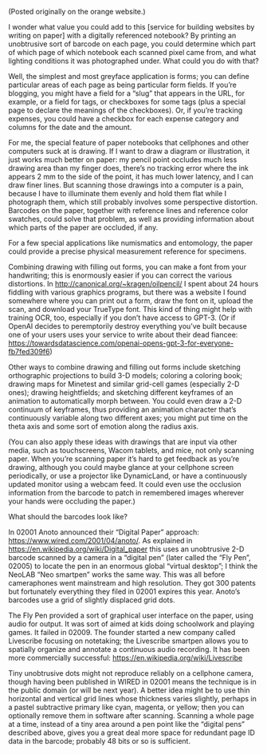 (Posted originally on the orange website.)

I wonder what value you could add to this [service for building
websites by writing on paper] with a digitally referenced notebook?
By printing an unobtrusive sort of barcode on each page, you could
determine which part of which page of which notebook each scanned
pixel came from, and what lighting conditions it was photographed
under.  What could you do with that?

Well, the simplest and most greyface application is forms; you can
define particular areas of each page as being particular form fields.
If you’re blogging, you might have a field for a “slug” that appears
in the URL, for example, or a field for tags, or checkboxes for some
tags (plus a special page to declare the meanings of the checkboxes).
Or, if you’re tracking expenses, you could have a checkbox for each
expense category and columns for the date and the amount.

For me, the special feature of paper notebooks that cellphones and
other computers suck at is drawing.  If I want to draw a diagram or
illustration, it just works much better on paper: my pencil point
occludes much less drawing area than my finger does, there’s no
tracking error where the ink appears 2 mm to the side of the point, it
has much lower latency, and I can draw finer lines.  But scanning
those drawings into a computer is a pain, because I have to illuminate
them evenly and hold them flat while I photograph them, which still
probably involves some perspective distortion.  Barcodes on the paper,
together with reference lines and reference color swatches, could
solve that problem, as well as providing information about which parts
of the paper are occluded, if any.

For a few special applications like numismatics and entomology, the
paper could provide a precise physical measurement reference for
specimens.

Combining drawing with filling out forms, you can make a font from
your handwriting; this is enormously easier if you can correct the
various distortions.  In <http://canonical.org/~kragen/oilpencil/> I
spent about 24 hours fiddling with various graphics programs, but
there was a website I found somewhere where you can print out a form,
draw the font on it, upload the scan, and download your TrueType font.
This kind of thing might help with training OCR, too, especially if
you don’t have access to GPT-3.  (Or if OpenAI decides to peremptorily
destroy everything you’ve built because one of your users uses your
service to write about their dead fiancee:
<https://towardsdatascience.com/openai-opens-gpt-3-for-everyone-fb7fed309f6>)

Other ways to combine drawing and filling out forms include sketching
orthographic projections to build 3-D models; coloring a coloring
book; drawing maps for Minetest and similar grid-cell games
(especially 2-D ones); drawing heightfields; and sketching different
keyframes of an animation to automatically morph between.  You could
even draw a 2-D continuum of keyframes, thus providing an animation
character that’s continuously variable along two different axes; you
might put time on the theta axis and some sort of emotion along the
radius axis.

(You can also apply these ideas with drawings that are input via other
media, such as touchscreens, Wacom tablets, and mice, not only
scanning paper.  When you’re scanning paper it’s hard to get feedback
as you’re drawing, although you could maybe glance at your cellphone
screen periodically, or use a projector like DynamicLand, or have a
continuously updated monitor using a webcam feed.  It could even use
the occlusion information from the barcode to patch in remembered
images wherever your hands were occluding the paper.)

What should the barcodes look like?

In 02001 Anoto announced their “Digital Paper” approach:
<https://www.wired.com/2001/04/anoto/>.  As explained in
<https://en.wikipedia.org/wiki/Digital_paper> this uses an unobtrusive
2-D barcode scanned by a camera in a “digital pen” (later called the
“Fly Pen”, 02005) to locate the pen in an enormous global “virtual
desktop”; I think the NeoLAB “Neo smartpen” works the same way.  This
was all before cameraphones went mainstream and high resolution.  They
got 300 patents but fortunately everything they filed in 02001 expires
this year.  Anoto’s barcodes use a grid of slightly displaced grid
dots.

The Fly Pen provided a sort of graphical user interface on the paper,
using audio for output.  It was sort of aimed at kids doing schoolwork
and playing games.  It failed in 02009.  The founder started a new
company called Livescribe focusing on notetaking; the Livescribe
smartpen allows you to spatially organize and annotate a continuous
audio recording.  It has been more commercially successful:
<https://en.wikipedia.org/wiki/Livescribe>

Tiny unobtrusive dots might not reproduce reliably on a cellphone
camera, though having been published in WIRED in 02001 means the
technique is in the public domain (or will be next year).  A better
idea might be to use thin horizontal and vertical grid lines whose
thickness varies slightly, perhaps in a pastel subtractive primary
like cyan, magenta, or yellow; then you can optionally remove them in
software after scanning.  Scanning a whole page at a time, instead of
a tiny area around a pen point like the “digital pens” described
above, gives you a great deal more space for redundant page ID data in
the barcode; probably 48 bits or so is sufficient.

